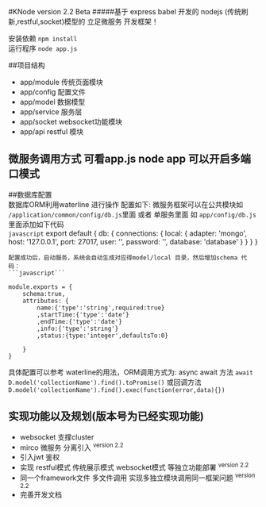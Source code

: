 #KNode version 2.2 Beta
#####基于 express babel 开发的 nodejs (传统刷新,restful,socket)模型的 立足微服务 开发框架！

安装依赖  `npm install`  
运行程序  `node app.js`  

##项目结构

+ app/module 传统页面模块  
+ app/config 配置文件  
+ app/model 数据模型  
+ app/service 服务层   
+ app/socket websocket功能模块  
+ app/api restful 模块

## 微服务调用方式 可看app.js node app 可以开启多端口模式		

##数据库配置		
数据库ORM利用waterline 进行操作 配置如下:
微服务框架可以在公共模块如 `/application/common/config/db.js`里面 或者 
单服务里面 如 `app/config/db.js` 里面添加如下代码		
```javascript``` 
export default {
    db: {
        connections: {
            local: {
                adapter: 'mongo',
                host: '127.0.0.1',
                port: 27017,
                user: '',
                password: '',
                database: 'database'
            }
        }
    }
}

``````
配置成功后，启动服务，系统会自动生成对应得model/local 目录，然后增加schema 代码：
```javascript```

module.exports = {
    schema:true,
    attributes: {
        name:{'type':'string',required:true}
        ,startTime:{'type':'date'}
        ,endTime:{'type':'date'}
        ,info:{'type':'string'}
        ,status:{type:'integer',defaultsTo:0}

    }
}

``````

具体配置可以参考 waterline的用法，ORM调用方式为:
async await 方法 `await D.model('collectionName').find().toPromise()`	
或回调方法 `D.model('collectionName').find().exec(function(error,data){})`

## 实现功能以及规划(版本号为已经实现功能)

+ websocket 支撑cluster  
+ mirco 微服务 分离引入 <sup>version 2.2 </sup>
+ 引入jwt 鉴权  
+ 实现 restful模式 传统展示模式 websocket模式 等独立功能部署  <sup> version 2.2 </sup>
+ 同一个framework文件 多文件调用 实现多独立模块调用同一框架问题  <sup> version 2.2 </sup>
+ 完善开发文档
